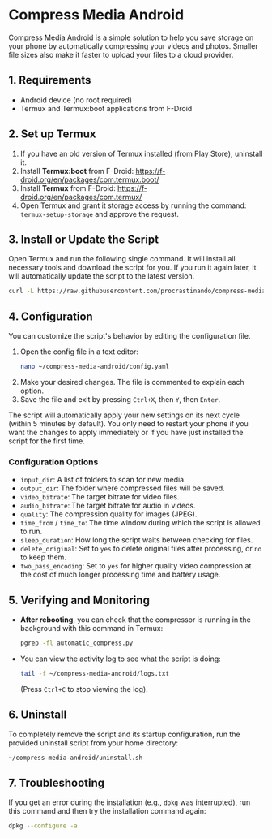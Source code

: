 # Compress Media Android

Compress Media Android is a simple solution to help you save storage on your phone by automatically compressing your videos and photos. Smaller file sizes also make it faster to upload your files to a cloud provider.

## 1. Requirements
*   Android device (no root required)
*   Termux and Termux:boot applications from F-Droid

## 2. Set up Termux
1.  If you have an old version of Termux installed (from Play Store), uninstall it.
2.  Install **Termux:boot** from F-Droid: https://f-droid.org/en/packages/com.termux.boot/
3.  Install **Termux** from F-Droid: https://f-droid.org/en/packages/com.termux/
4.  Open Termux and grant it storage access by running the command: `termux-setup-storage` and approve the request.

## 3. Install or Update the Script
Open Termux and run the following single command. It will install all necessary tools and download the script for you. If you run it again later, it will automatically update the script to the latest version.

```bash
curl -L https://raw.githubusercontent.com/procrastinando/compress-media-android/master/install-update.sh | bash
```

## 4. Configuration
You can customize the script's behavior by editing the configuration file.

1.  Open the config file in a text editor:
    ```bash
    nano ~/compress-media-android/config.yaml
    ```
2.  Make your desired changes. The file is commented to explain each option.
3.  Save the file and exit by pressing `Ctrl+X`, then `Y`, then `Enter`.

The script will automatically apply your new settings on its next cycle (within 5 minutes by default). You only need to restart your phone if you want the changes to apply immediately or if you have just installed the script for the first time.

### Configuration Options
*   `input_dir`: A list of folders to scan for new media.
*   `output_dir`: The folder where compressed files will be saved.
*   `video_bitrate`: The target bitrate for video files.
*   `audio_bitrate`: The target bitrate for audio in videos.
*   `quality`: The compression quality for images (JPEG).
*   `time_from` / `time_to`: The time window during which the script is allowed to run.
*   `sleep_duration`: How long the script waits between checking for files.
*   `delete_original`: Set to `yes` to delete original files after processing, or `no` to keep them.
*   `two_pass_encoding`: Set to `yes` for higher quality video compression at the cost of much longer processing time and battery usage.

## 5. Verifying and Monitoring
*   **After rebooting**, you can check that the compressor is running in the background with this command in Termux:
    ```bash
    pgrep -fl automatic_compress.py
    ```
*   You can view the activity log to see what the script is doing:
    ```bash
    tail -f ~/compress-media-android/logs.txt
    ```
    (Press `Ctrl+C` to stop viewing the log).

## 6. Uninstall
To completely remove the script and its startup configuration, run the provided uninstall script from your home directory:
```bash
~/compress-media-android/uninstall.sh
```

## 7. Troubleshooting
If you get an error during the installation (e.g., `dpkg` was interrupted), run this command and then try the installation command again:
```bash
dpkg --configure -a
```